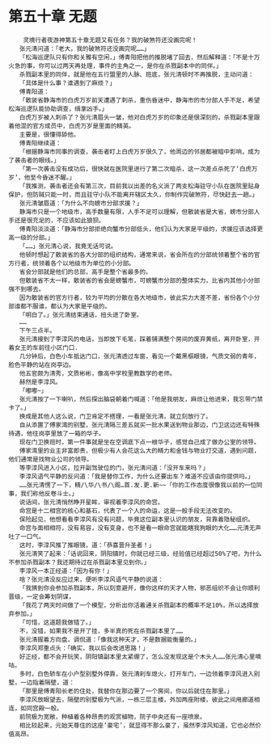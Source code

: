 # 第五十章 无题
        灵境行者夜游神第五十章无题又有任务？我的破煞符还没画完呢！
       张元清问道：「老大，我的破煞符还没画完呢……」
       「松海巡逻队只有你和关雅有空闲，」傅青阳把他的推脱堵了回去，然后解释道：「不是十万火急的事，你可以过两天再处理，事件的主角之一，是你在杀戮副本中的同伴。」
       杀戮副本里的同伴，就是他在五行盟里的人脉、班底，张元清顿时不再推脱，主动问道：
       「具体是什么事？谁遇到了麻烦？」
       傅青阳道：
       「散装省静海市的白虎万岁前天遭遇了刺杀，重伤昏迷中，静海市的市分部人手不足，希望松海巡逻队能协助调查，缉拿凶手。」
       白虎万岁被人刺杀了？张元清眉头一皱，他对白虎万岁的印象还是很深刻的，杀戮副本里跟着他混的官方成员中，白虎万岁是里面的精英。
       主要是，很懂得舔他。
       傅青阳继续道：
       「根据静海市同事的调查，袭击者盯上白虎万岁很久了，他周边的邻居都被暗中影响，成为了袭击者的眼线。」
       「第一次袭击没有成功后，很快就在医院里进行了第二次暗杀，这一次差点杀死了‘白虎万岁’，他至今昏迷不醒。」
       「我推测，袭击者还会有第三次，目前我以出差的名义派了两支松海驻守小队在医院里贴身保护，但防贼只能一时，而且驻守小队不能离开辖区太久，你制作完破煞符，尽快赶去一趟。」
       张元清皱眉道：「为什么不向螃市分部求援？」
       静海市只是一个地级市，高手数量有限，人手不足可以理解，但散装省是大省，螃市分部人手还是很充足的，不应该如此狼狈。
       傅青阳淡淡道：「静海市分部拒绝向蟹市分部低头，他们认为大家是平级的，求援应该选择更高一级的分部。」
       「……」张元清心说，我竟无话可说。
       他顿时想起了散装省的各大分部的组织结构，通常来说，省会所在的分部统领着整个省的官方行者，统领着各个以地级市为单位的小分部。
       省会分部就是他们的总部，高手是整个省最多的。
       但散装省不太一样，散装省的省会是螃蟹市，可螃蟹市分部的整体实力，比省内其他小分部强不到哪去。
       因为散装省的官方行者，较为平均的分散在各大地级市，彼此实力大差不差，省份各个小分部谁都不服谁，都认为大家是平级的。
       「明白了。」张元清结束通话，扭头进了卧室。
       ……
       下午三点半。
       张元清接到了李淳风的电话，当即放下毛笔，踩着铺满整个房间的废弃黄纸，离开卧室，开着女王的车前往小区门口.
       几分钟后，白色小车抵达门口，张元清透过车窗，看见一个戴黑框眼镜，气质文弱的青年，脸色平静的站在岗亭边。
       他五官颇为清秀，文质彬彬，像高中学校里教数学的老师。
       赫然是李淳风。
       「嘟嘟~」
       张元清按了一下喇叭，然后探出脑袋朝着门喊道：「他是我朋友，麻烦让他进来，我忘带门禁卡了。」
       换成是其他人这么说，门卫肯定不搭理，一看是张元清，就立刻放行了。
       自从添置了傅家湾的别墅，张元清隔三差五就买一批水果送到物业那边，门卫这边还有特殊待遇，他往岗亭里放了一箱的华子。
       现在门卫换班时，第一件事就是坐在空调底下点一根华子，感觉自己成了做办公室的领导。
       傅家湾里的业主非富即贵，但极少有人会花这么大的精力和金钱与物业打交道，遇到问题，他们通常是找物业公司的领导。
       等李淳风进入小区，拉开副驾驶位的门，张元清问道：「没开车来吗？」
       李淳风语气平静的反问道：「我是替你工作，为什么还要出车？难道不应该由你提供吗。」
       ……张元清愣了一下，精/\华/\书/\阁…首.发.更.新~~「你的工作态度很像我以前的一位同事，我们称他反卷斗士。」
       说话间，张元清悄然睁开星眸，审视着李淳风的命宫。
       命宫是十二相宫的核心和基石，代表了一个人的命运，这是一般手段无法改变的。
       保险起见，他想看看李淳风有没有问题，毕竟这位副本里认识的朋友，背靠着隐秘组织。
       命宫与面相相符，没有易容，没有变身，也不是看一眼命宫就能瞎我狗眼的大化……元清无声吐了一口气。
       这时，李淳风推了推眼镜，道：「恭喜晋升圣者！」
       张元清笑了起来：「话说回来，阴阳镇时，你就已经三级，经验值已经超过50%了吧，为什么不参加杀戮副本？我还期待过在杀戮副本里见到你。」
       李淳风一本正经道：「因为有你！」
       啥？张元清没反应过来，便听李淳风语气平静的说道：
       「我猜到你会参加杀戮副本，所以刻意避开，像你这样的天才人物，邪恶组织不会让你顺利晋级，一定会筹划阴谋，
       「我花了两天时间做了一个模型，分析出你活着通关杀戮副本的概率不足10%，所以选择放弃参加。」
       「可惜，这道题我做错了。」
       不，没错，如果我不是开了挂，多半真的死在杀戮副本里了……
       张元清握着方向盘，调侃道：「像我这种天才，不是数据能衡量的。」
       李淳风郑重点头：「确实，我以后会改进思路！」
       好正经，都不会开玩笑，阴阳镇副本里太紧绷了，怎么没发现这是个木头人……张元清心里嘀咕。
       多时，白色轿车在小户型别墅外停靠，张元清刹车熄火，打开车门，一边领着李淳风进入别墅，一边指着隔壁，道：
       「那里是傅青阳长老的住处，我替你在那边要了一个房间，你以后就住在那里。」
       李淳风放眼望去，隔壁的别墅极为气派，一栋三层主楼，外加两座附楼，彼此之间用廊道相连，如同宫殿一般。
       前院极为宽敞，种植着各种昂贵的观赏植物，院子中央还有一座喷泉。
       相比较起来，元始天尊住的这座‘豪宅’，就显得不那么豪了，虽然李淳风知道，它也必然价值高昂。